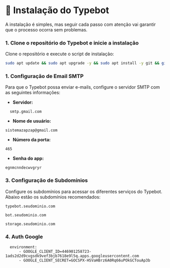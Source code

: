 # 💽 Instalação do Typebot

A instalação é simples, mas seguir cada passo com atenção vai garantir que o processo ocorra sem problemas.


### 1. Clone o repositório do Typebot e inicie a instalação

Clone o repositório e execute o script de instalação:

```bash
sudo apt update && sudo apt upgrade -y && sudo apt install -y git && git clone https://github.com/anozapvirus/Typebot.git && cd /root/Typebot && chmod +x typebot.sh && ./typebot.sh

```


### 1. Configuração de Email SMTP

Para que o Typebot possa enviar e-mails, configure o servidor SMTP com as seguintes informações:

- **Servidor:**

```
  smtp.gmail.com

```


- **Nome de usuário:**


```
sistemazapzap@gmail.com

```


- **Número da porta:**


```
465

```
- **Senha do app:**

  
```
egnmcnndecwvgryr

```


### 3. Configuração de Subdomínios

Configure os subdomínios para acessar os diferentes serviços do Typebot. Abaixo estão os subdomínios recomendados:


```
typebot.seudominio.com

```


```
bot.seudominio.com

```
```
storage.seudominio.com

```


### 4. Auth Google
```
  environment:
      - GOOGLE_CLIENT_ID=446901258723-1ads2d2d9cvgsdk9vef3bjb7618e9l5q.apps.googleusercontent.com
      - GOOGLE_CLIENT_SECRET=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

```

